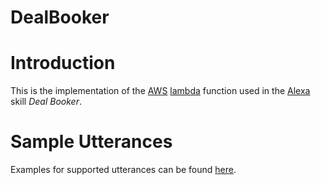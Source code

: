 # DealBooker

# Introduction

This is the implementation of the [AWS](https://aws.amazon.com/de/ "AWS homepage") [lambda](https://aws.amazon.com/de/lambda/) function used in the [Alexa](https://en.wikipedia.org/wiki/Amazon_Alexa "Alexa in Wikipedia")
skill _Deal Booker_.

# Sample Utterances
Examples for supported utterances can be found [here](./speechAssets/SampleUtterances.md "Sample utterances"). 
